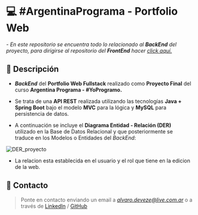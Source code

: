 # 💻 #ArgentinaPrograma - Portfolio Web
*- En este repositorio se encuentra todo lo relacionado al __BackEnd__ del proyecto, para dirigirse al repositorio del __FrontEnd__ hacer [click aquí.](https://github.com/alvarodvc/FrontEnd-Portfolio)*

## 📝 Descripción
- __*BackEnd*__ del __Portfolio Web Fullstack__ realizado como __Proyecto Final__ del curso __Argentina Programa - #YoProgramo.__

- Se trata de una __API REST__ realizada utilizando las tecnologías __Java + Spring Boot__ bajo el modelo __MVC__ para la lógica y __MySQL__ para persistencia de datos.

- A continuación se incluye el __Diagrama Entidad - Relación (DER)__ utilizado en la Base de Datos Relacional y que posteriormente se traduce en los Modelos o Entidades del *BackEnd*:

![DER_proyecto](https://user-images.githubusercontent.com/81993104/198421662-555c1c42-9738-44a3-a4bd-2a8fbbc7931b.png)


- La relacion esta establecida en el usuario y el rol que tiene en la edicion de la web.

## 📩 Contacto
> Ponte en contacto enviando un email a *alvaro.deveze@live.com.ar* o a través de [LinkedIn](https://www.linkedin.com/in/alvaro-deveze/) / [GitHub](https://github.com/alvarodvc)
